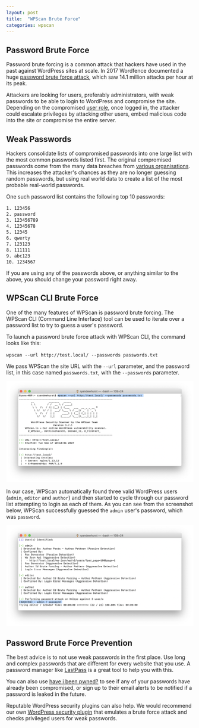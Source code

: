 ```yaml
---
layout: post
title:  "WPScan Brute Force"
categories: wpscan
---
```


## Password Brute Force

Password brute forcing is a common attack that hackers have used in the past against WordPress sites at scale. In 2017 Wordfence documented a huge [password brute force attack](https://www.wordfence.com/blog/2017/12/aggressive-brute-force-wordpress-attack/), which saw 14.1 million attacks per hour at its peak.

Attackers are looking for users, preferably administrators, with weak passwords to be able to login to WordPress and compromise the site. Depending on the compromised [user role](https://wordpress.org/support/article/roles-and-capabilities/), once logged in, the attacker could escalate privileges by attacking other users, embed malicious code into the site or compromise the entire server.

## Weak Passwords

Hackers consolidate lists of compromised passwords into one large list with the most common passwords listed first. The original compromised passwords come from the many data breaches from [various organisations](https://haveibeenpwned.com/PwnedWebsites). This increases the attacker's chances as they are no longer guessing random passwords, but using real world data to create a list of the most probable real-world passwords.

One such password list contains the following top 10 passwords:

```
1. 123456
2. password
3. 123456789
4. 12345678
5. 12345
6. qwerty
7. 123123
8. 111111
9. abc123
10. 1234567
```

If you are using any of the passwords above, or anything similar to the above, you should change your password right away.

## WPScan CLI Brute Force

One of the many features of WPScan is password brute forcing. The WPScan CLI (Command Line Interface) tool can be used to iterate over a password list to try to guess a user's password.

To launch a password brute force attack with WPScan CLI, the command looks like this:

`wpscan --url http://test.local/ --passwords passwords.txt`

We pass WPScan the site URL with the `--url` parameter, and the password list, in this case named `passwords.txt`, with the `--passwords` parameter.

![WPScan Brute Force](/assets/posts/wpscan-brute-force/wpscan-brute-force_1.png)

In our case, WPScan automatically found three valid WordPress users (`admin`, `editor` and `author`) and then started to cycle through our password list attempting to login as each of them. As you can see from the screenshot below, WPScan successfully guessed the `admin` user's password, which was `password`.

![WPScan Brute Force](/assets/posts/wpscan-brute-force/wpscan-brute-force_2.png)

## Password Brute Force Prevention

The best advice is to not use weak passwords in the first place. Use long and complex passwords that are different for every website that you use. A password manager like [LastPass](https://www.lastpass.com/) is a great tool to help you with this.

You can also use [have i been pwned?](https://haveibeenpwned.com) to see if any of your passwords have already been compromised, or sign up to their email alerts to be notified if a password is leaked in the future.

Reputable WordPress security plugins can also help. We would recommend our own [WordPress security plugin](https://wordpress.org/plugins/wpscan/) that emulates a brute force attack and checks privileged users for weak passwords.
